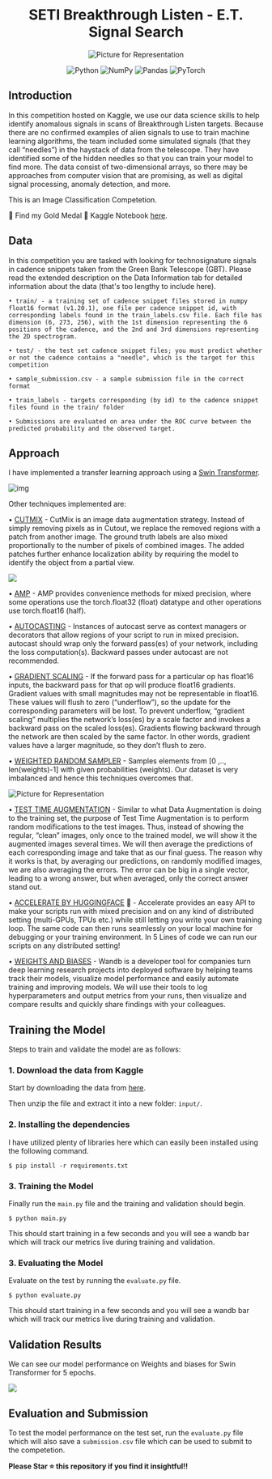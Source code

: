 <h1 align='center'>SETI Breakthrough Listen - E.T. Signal Search</h1>

<p align="center">
<img src="assets/header.jpg" alt="Picture for Representation">
</p>

<p align="center">
<img alt="Python" src="https://img.shields.io/badge/python%20-%2314354C.svg?&style=for-the-badge&logo=python&logoColor=white"/>

<img alt="NumPy" src="https://img.shields.io/badge/numpy%20-%23013243.svg?&style=for-the-badge&logo=numpy&logoColor=white" />

<img alt="Pandas" src="https://img.shields.io/badge/pandas%20-%23150458.svg?&style=for-the-badge&logo=pandas&logoColor=white" />

<img alt="PyTorch" src="https://img.shields.io/badge/PyTorch%20-%23EE4C2C.svg?&style=for-the-badge&logo=PyTorch&logoColor=white" />
</p>

## Introduction
In this competition hosted on Kaggle, we use our data science skills to help identify anomalous signals in scans of Breakthrough Listen targets. Because there are no confirmed examples of alien signals to use to train machine learning algorithms, the team included some simulated signals (that they call “needles”) in the haystack of data from the telescope. They have identified some of the hidden needles so that you can train your model to find more. The data consist of two-dimensional arrays, so there may be approaches from computer vision that are promising, as well as digital signal processing, anomaly detection, and more. 

This is an Image Classification Competetion.

📍 Find my Gold Medal 🥇 Kaggle Notebook [here](https://www.kaggle.com/ligtfeather/swinformer-cutmix-amp-accelerate-w-b).

## Data

In this competition you are tasked with looking for technosignature signals in cadence snippets taken from the Green Bank Telescope (GBT). Please read the extended description on the Data Information tab for detailed information about the data (that's too lengthy to include here).

	• train/ - a training set of cadence snippet files stored in numpy float16 format (v1.20.1), one file per cadence snippet id, with corresponding labels found in the train_labels.csv file. Each file has dimension (6, 273, 256), with the 1st dimension representing the 6 positions of the cadence, and the 2nd and 3rd dimensions representing the 2D spectrogram.

	• test/ - the test set cadence snippet files; you must predict whether or not the cadence contains a "needle", which is the target for this competition

	• sample_submission.csv - a sample submission file in the correct format

	• train_labels - targets corresponding (by id) to the cadence snippet files found in the train/ folder

	• Submissions are evaluated on area under the ROC curve between the predicted probability and the observed target.

## Approach

I have implemented a transfer learning approach using a [Swin Transformer](https://arxiv.org/abs/2103.14030).

![img](https://p1.pstatp.com/origin/pgc-image/d1536955bfea41c091a8d94eaf0737c6.png?from=pc)

Other techniques implemented are:

• [CUTMIX](https://paperswithcode.com/paper/cutmix-regularization-strategy-to-train) - CutMix is an image data augmentation strategy. Instead of simply removing pixels as in Cutout, we replace the removed regions with a patch from another image. The ground truth labels are also mixed proportionally to the number of pixels of combined images. The added patches further enhance localization ability by requiring the model to identify the object from a partial view.  


![](https://miro.medium.com/max/4176/1*IR3uTsclxKdzKIXDlTiVgg.png)

• [AMP](https://pytorch.org/docs/stable/amp.html) - AMP provides convenience methods for mixed precision, where some operations use the torch.float32 (float) datatype and other operations use torch.float16 (half).

• [AUTOCASTING](https://pytorch.org/docs/stable/amp.html#autocasting) - Instances of autocast serve as context managers or decorators that allow regions of your script to run in mixed precision. autocast should wrap only the forward pass(es) of your network, including the loss computation(s). Backward passes under autocast are not recommended.

• [GRADIENT SCALING](https://pytorch.org/docs/stable/amp.html#gradient-scaling) - If the forward pass for a particular op has float16 inputs, the backward pass for that op will produce float16 gradients. Gradient values with small magnitudes may not be representable in float16. These values will flush to zero (“underflow”), so the update for the corresponding parameters will be lost. To prevent underflow, “gradient scaling” multiplies the network’s loss(es) by a scale factor and invokes a backward pass on the scaled loss(es). Gradients flowing backward through the network are then scaled by the same factor. In other words, gradient values have a larger magnitude, so they don’t flush to zero.

• [WEIGHTED RANDOM SAMPLER](https://pytorch.org/docs/stable/data.html) - Samples elements from [0 ,.., len(weights)-1] with given probabilities (weights). Our dataset is very imbalanced and hence this techniques overcomes that.

<img src="assets/dataset.png" alt="Picture for Representation"><br>

• [TEST TIME AUGMENTATION](https://arxiv.org/abs/2010.11422#:~:text=At%20the%20testing%20phase%2C%20simple,transformations%20for%20a%20test%20input.) - Similar to what Data Augmentation is doing to the training set, the purpose of Test Time Augmentation is to perform random modifications to the test images. Thus, instead of showing the regular, “clean” images, only once to the trained model, we will show it the augmented images several times. We will then average the predictions of each corresponding image and take that as our final guess.
The reason why it works is that, by averaging our predictions, on randomly modified images, we are also averaging the errors. The error can be big in a single vector, leading to a wrong answer, but when averaged, only the correct answer stand out.  


• [ACCELERATE BY HUGGINGFACE](https://huggingface.co/docs/accelerate/) 🤗 - Accelerate provides an easy API to make your scripts run with mixed precision and on any kind of distributed setting (multi-GPUs, TPUs etc.) while still letting you write your own training loop. The same code can then runs seamlessly on your local machine for debugging or your training environment.
In 5 Lines of code we can run our scripts on any distributed setting!

• [WEIGHTS AND BIASES](https://wandb.ai/site) - Wandb is a developer tool for companies turn deep learning research projects into deployed software by helping teams track their models, visualize model performance and easily automate training and improving models.
We will use their tools to log hyperparameters and output metrics from your runs, then visualize and compare results and quickly share findings with your colleagues.

## Training the Model

Steps to train and validate the model are as follows:

### 1. Download the data from Kaggle

Start by downloading the data from [here](https://www.kaggle.com/c/seti-breakthrough-listen/data). 

Then unzip the file and extract it into a new folder: `input/`.


### 2. Installing the dependencies

I have utilized plenty of libraries here which can easily been installed using the following command.

```shell
$ pip install -r requirements.txt
```

### 3. Training the Model

Finally run the `main.py` file and the training and validation should begin.

```shell
$ python main.py
```

This should start training in a few seconds and you will see a wandb bar which will track our metrics live during training and validation.

### 3. Evaluating the Model

Evaluate on the test by running the `evaluate.py` file.

```shell
$ python evaluate.py
```

This should start training in a few seconds and you will see a wandb bar which will track our metrics live during training and validation.


## Validation Results

We can see our model performance on Weights and biases for Swin Transformer for 5 epochs.

![](assets/results.png)

## Evaluation and Submission

To test the model performance on the test set, run the `evaluate.py` file which will also save a `submission.csv` file which can be used to submit to the competetion.

**Please Star ⭐ this repository if you find it insightful!!**